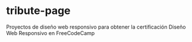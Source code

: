 # tribute-page
Proyectos de diseño web responsivo para obtener la certificación Diseño Web Responsivo en FreeCodeCamp
